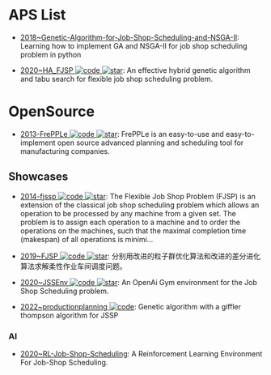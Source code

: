 # APS List

- [2018~Genetic-Algorithm-for-Job-Shop-Scheduling-and-NSGA-II](https://github.com/wurmen/Genetic-Algorithm-for-Job-Shop-Scheduling-and-NSGA-II): Learning how to implement GA and NSGA-II for job shop scheduling problem in python

- [2020~HA_FJSP ![code](https://ng-tech.icu/assets/code.svg) ![star](https://img.shields.io/github/stars/zll-hust/HA_FJSP)](https://github.com/zll-hust/HA_FJSP): An effective hybrid genetic algorithm and tabu search for flexible job shop scheduling problem.

# OpenSource

- [2013-FrePPLe ![code](https://ng-tech.icu/assets/code.svg) ![star](https://img.shields.io/github/stars/frePPLe/frepple)](https://github.com/frePPLe/frepple): FrePPLe is an easy-to-use and easy-to-implement open source advanced planning and scheduling tool for manufacturing companies.

## Showcases

- [2014-fjssp ![code](https://ng-tech.icu/assets/code.svg) ![star](https://img.shields.io/github/stars/StevenSun2014/fjssp)](https://github.com/StevenSun2014/fjssp): The Flexible Job Shop Problem (FJSP) is an extension of the classical job shop scheduling problem which allows an operation to be processed by any machine from a given set. The problem is to assign each operation to a machine and to order the operations on the machines, such that the maximal completion time (makespan) of all operations is minimi…

- [2019~FJSP ![code](https://ng-tech.icu/assets/code.svg) ![star](https://img.shields.io/github/stars/superhqh/FJSP)](https://github.com/superhqh/FJSP): 分别用改进的粒子群优化算法和改进的差分进化算法求解柔性作业车间调度问题。

- [2020~JSSEnv ![code](https://ng-tech.icu/assets/code.svg) ![star](https://img.shields.io/github/stars/prosysscience/JSSEnv)](https://github.com/prosysscience/JSSEnv): An OpenAi Gym environment for the Job Shop Scheduling problem.

- [2022~productionplanning ![code](https://ng-tech.icu/assets/code.svg)](https://github.com/enruk/Productionplaner): Genetic algorithm with a giffler thompson algorithm for JSSP

### AI

- [2020~RL-Job-Shop-Scheduling](https://github.com/prosysscience/RL-Job-Shop-Scheduling): A Reinforcement Learning Environment For Job-Shop Scheduling.
